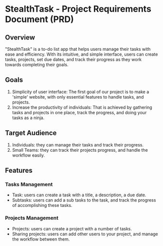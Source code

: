 # StealthTask - Project Requirements Document (PRD)

## Overview
"StealthTask" is a to-do list app that helps users manage their tasks with ease and efficiency.
With its intuitive, and simple interface, users can create tasks, projects, set due dates,
and track their progress as they work towards completing their goals. 

## Goals
1. Simplicity of user interface: The first goal of our project is to make a 'simple' website, with only essential features to handle tasks, and projects.
2. Increase the productivity of individuals: That is achieved by gathering tasks and projects in one place, track the progress, and doing your tasks as a ninja.

## Target Audience
1. Individuals: they can manage their tasks and track their progress.
2. Small Teams: they can track their projects progress, and handle the workflow easily.

## Features
### Tasks Management
* Task: users can create a task with a title, a description, a due date.
* Subtasks: users can add a sub tasks to the task, and track the progress of accomplishing these tasks.
### Projects Management
* Projects: users can create a project with a number of tasks.
* Sharing projects: users can add other users to your project, and manage the workflow between them.